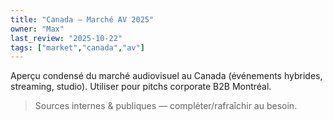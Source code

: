 ```yaml
---
title: "Canada — Marché AV 2025"
owner: "Max"
last_review: "2025-10-22"
tags: ["market","canada","av"]
---
```

Aperçu condensé du marché audiovisuel au Canada (événements hybrides, streaming, studio).
Utiliser pour pitchs corporate B2B Montréal.

> Sources internes & publiques — compléter/rafraîchir au besoin.
